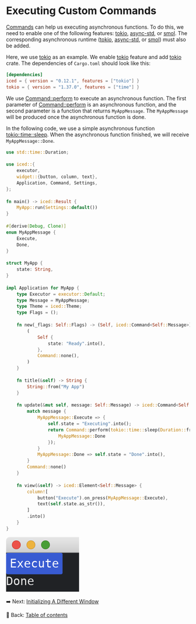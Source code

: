 # Executing Custom Commands

[Commands](https://docs.rs/iced/0.12.1/iced/struct.Command.html) can help us executing asynchronous functions.
To do this, we need to enable one of the following features: [tokio](https://docs.rs/crate/iced/0.12.1/features#tokio), [async-std](https://docs.rs/crate/iced/0.12.1/features#async-std), or [smol](https://docs.rs/crate/iced/0.12.1/features#smol).
The corresponding asynchronous runtime ([tokio](https://crates.io/crates/tokio), [async-std](https://crates.io/crates/async-std), or [smol](https://crates.io/crates/smol)) must also be added.

Here, we use [tokio](https://crates.io/crates/tokio) as an example.
We enable [tokio](https://docs.rs/crate/iced/0.12.1/features#tokio) feature and add [tokio](https://crates.io/crates/tokio) crate.
The dependencies of `Cargo.toml` should look like this:

```toml
[dependencies]
iced = { version = "0.12.1", features = ["tokio"] }
tokio = { version = "1.37.0", features = ["time"] }
```

We use [Command::perform](https://docs.rs/iced/0.12.1/iced/struct.Command.html#method.perform) to execute an asynchronous function.
The first parameter of [Command::perform](https://docs.rs/iced/0.12.1/iced/struct.Command.html#method.perform) is an asynchronous function, and the second parameter is a function that returns `MyAppMessage`.
The `MyAppMessage` will be produced once the asynchronous function is done.

In the following code, we use a simple asynchronous function [tokio::time::sleep](https://docs.rs/tokio/latest/tokio/time/fn.sleep.html).
When the asynchronous function finished, we will receive `MyAppMessage::Done`.

```rust
use std::time::Duration;

use iced::{
    executor,
    widget::{button, column, text},
    Application, Command, Settings,
};

fn main() -> iced::Result {
    MyApp::run(Settings::default())
}

#[derive(Debug, Clone)]
enum MyAppMessage {
    Execute,
    Done,
}

struct MyApp {
    state: String,
}

impl Application for MyApp {
    type Executor = executor::Default;
    type Message = MyAppMessage;
    type Theme = iced::Theme;
    type Flags = ();

    fn new(_flags: Self::Flags) -> (Self, iced::Command<Self::Message>) {
        (
            Self {
                state: "Ready".into(),
            },
            Command::none(),
        )
    }

    fn title(&self) -> String {
        String::from("My App")
    }

    fn update(&mut self, message: Self::Message) -> iced::Command<Self::Message> {
        match message {
            MyAppMessage::Execute => {
                self.state = "Executing".into();
                return Command::perform(tokio::time::sleep(Duration::from_secs(1)), |_| {
                    MyAppMessage::Done
                });
            }
            MyAppMessage::Done => self.state = "Done".into(),
        }
        Command::none()
    }

    fn view(&self) -> iced::Element<Self::Message> {
        column![
            button("Execute").on_press(MyAppMessage::Execute),
            text(self.state.as_str()),
        ]
        .into()
    }
}
```

![Executing custom commands](./pic/executing_custom_commands.png)

:arrow_right:  Next: [Initializing A Different Window](./initializing_a_different_window.md)

:blue_book: Back: [Table of contents](./../README.md)
